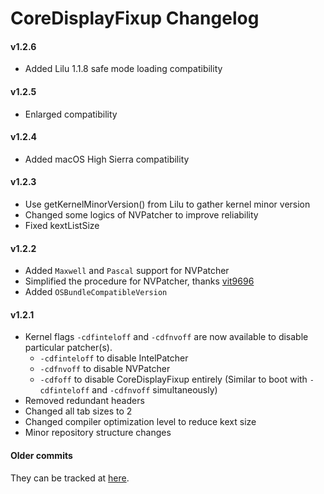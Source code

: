 CoreDisplayFixup Changelog
============================
#### v1.2.6
- Added Lilu 1.1.8 safe mode loading compatibility

#### v1.2.5
- Enlarged compatibility

#### v1.2.4
- Added macOS High Sierra compatibility

#### v1.2.3
- Use getKernelMinorVersion() from Lilu to gather kernel minor version
- Changed some logics of NVPatcher to improve reliability
- Fixed kextListSize

#### v1.2.2
- Added ``Maxwell`` and ``Pascal`` support for NVPatcher
- Simplified the procedure for NVPatcher, thanks [vit9696](https://github.com/vit9696)
- Added ``OSBundleCompatibleVersion``

#### v1.2.1
- Kernel flags `-cdfinteloff` and `-cdfnvoff` are now available to disable particular patcher(s).
  - `-cdfinteloff` to disable IntelPatcher
  - `-cdfnvoff` to disable NVPatcher
  - `-cdfoff` to disable CoreDisplayFixup entirely (Similar to boot with `-cdfinteloff` and `-cdfnvoff` simultaneously)
- Removed redundant headers
- Changed all tab sizes to 2
- Changed compiler optimization level to reduce kext size
- Minor repository structure changes


#### Older commits
They can be tracked at [here](https://github.com/PMheart/CoreDisplayFixup/commits).
